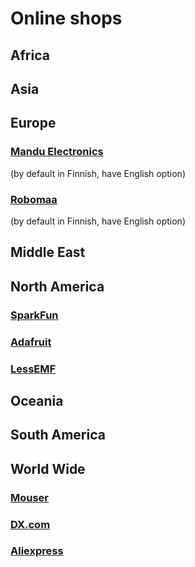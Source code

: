 # Online shops

## Africa

## Asia

## Europe

### [Mandu Electronics](https://mandu.fi/)

(by default in Finnish, have English option)

### [Robomaa](http://robomaa.fi/)

(by default in Finnish, have English option)

## Middle East

## North America

### [SparkFun](https://www.sparkfun.com/)

### [Adafruit](https://www.adafruit.com/)

### [LessEMF](https://www.lessemf.com/)

## Oceania

## South America

## World Wide

### [Mouser](https://www.mouser.co/)

### [DX.com](https://www.dx.com/)

### [Aliexpress](https://www.aliexpress.com/)
